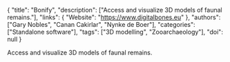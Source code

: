 {
  "title": "Bonify",
  "description": ["Access and visualize 3D models of faunal remains."],
  "links": {
    "Website": "https://www.digitalbones.eu"
  },
  "authors": ["Gary Nobles", "Canan Cakirlar", "Nynke de Boer"],
  "categories": ["Standalone software"],
  "tags": ["3D modelling", "Zooarchaeology"],
  "doi": null
}

<!-- Generated by csv2md.R – do not edit by hand -->

Access and visualize 3D models of faunal remains.